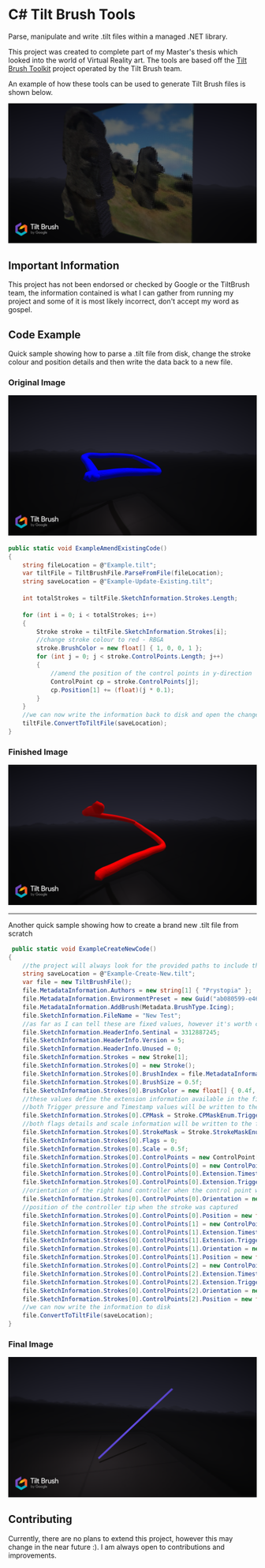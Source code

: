 # C# Tilt Brush Tools

Parse, manipulate and write .tilt files within a managed .NET library.

This project was created to complete part of my Master's thesis which looked into the world of Virtual Reality art.  The tools are based off the [Tilt Brush Toolkit](https://github.com/googlevr/tilt-brush-toolkit) project operated by the Tilt Brush team.  

An example of how these tools can be used to generate Tilt Brush files is shown below.

![Moai Sketch Example](Media/Moais_01.png)

## Important Information

This project has not been endorsed or checked by Google or the TiltBrush team, the information contained is what I can gather from running my project and some of it is most likely incorrect, don't accept my word as gospel.

## Code Example

Quick sample showing how to parse a .tilt file from disk, change the stroke colour and position details and then write the data back to a new file.

### Original Image
![Small blue square in Tilt Brush](Media/Example_01.png)

```csharp
public static void ExampleAmendExistingCode()
{
	string fileLocation = @"Example.tilt";
	var tiltFile = TiltBrushFile.ParseFromFile(fileLocation);
	string saveLocation = @"Example-Update-Existing.tilt";

	int totalStrokes = tiltFile.SketchInformation.Strokes.Length;

	for (int i = 0; i < totalStrokes; i++)
	{
		Stroke stroke = tiltFile.SketchInformation.Strokes[i];
		//change stroke colour to red - RBGA
		stroke.BrushColor = new float[] { 1, 0, 0, 1 };
		for (int j = 0; j < stroke.ControlPoints.Length; j++)
		{
			//amend the position of the control points in y-direction
			ControlPoint cp = stroke.ControlPoints[j];
			cp.Position[1] += (float)(j * 0.1);
		}
	}
	//we can now write the information back to disk and open the changes in Tilt Brush
	tiltFile.ConvertToTiltFile(saveLocation);
}
```

### Finished Image
![Small red square in Tilt Brush](Media/Updated-Example.png)

---
Another quick sample showing how to create a brand new .tilt file from scratch

```csharp
 public static void ExampleCreateNewCode()
{
	//the project will always look for the provided paths to include the ".tilt" file extension
	string saveLocation = @"Example-Create-New.tilt";
	var file = new TiltBrushFile();
	file.MetadataInformation.Authors = new string[1] { "Prystopia" };
	file.MetadataInformation.EnvironmentPreset = new Guid("ab080599-e465-4a6d-8587-43bf495af68b");
	file.MetadataInformation.AddBrush(Metadata.BrushType.Icing);
	file.SketchInformation.FileName = "New Test";
	//as far as I can tell these are fixed values, however it's worth checking a file from your own installation, just in case they do change.
	file.SketchInformation.HeaderInfo.Sentinal = 3312887245;
	file.SketchInformation.HeaderInfo.Version = 5;
	file.SketchInformation.HeaderInfo.Unused = 0;
	file.SketchInformation.Strokes = new Stroke[1];
	file.SketchInformation.Strokes[0] = new Stroke();
	file.SketchInformation.Strokes[0].BrushIndex = file.MetadataInformation.GetBrushIndex(Metadata.BrushType.Icing);
	file.SketchInformation.Strokes[0].BrushSize = 0.5f;
	file.SketchInformation.Strokes[0].BrushColor = new float[] { 0.4f, 0.3f, 0.8f, 1f };
	//these values define the extension information available in the file
	//both Trigger pressure and Timestamp values will be written to the file against each control point
	file.SketchInformation.Strokes[0].CPMask = Stroke.CPMaskEnum.TriggerPressureAndTimestamp;
	//both flags details and scale information will be written to the file
	file.SketchInformation.Strokes[0].StrokeMask = Stroke.StrokeMaskEnum.FlagsAndScale;
	file.SketchInformation.Strokes[0].Flags = 0;
	file.SketchInformation.Strokes[0].Scale = 0.5f;
	file.SketchInformation.Strokes[0].ControlPoints = new ControlPoint[3];
	file.SketchInformation.Strokes[0].ControlPoints[0] = new ControlPoint();
	file.SketchInformation.Strokes[0].ControlPoints[0].Extension.Timestamp = 62000;
	file.SketchInformation.Strokes[0].ControlPoints[0].Extension.TriggerPressure = 1f;
	//orientation of the right hand controller when the control point was captured
	file.SketchInformation.Strokes[0].ControlPoints[0].Orientation = new float[] { 0.5f, 0.5f, 0.5f, 0.09f };
	//position of the controller tip when the stroke was captured
	file.SketchInformation.Strokes[0].ControlPoints[0].Position = new float[] { 1, 1, 1 };
	file.SketchInformation.Strokes[0].ControlPoints[1] = new ControlPoint();
	file.SketchInformation.Strokes[0].ControlPoints[1].Extension.Timestamp = 62300;
	file.SketchInformation.Strokes[0].ControlPoints[1].Extension.TriggerPressure = 1f;
	file.SketchInformation.Strokes[0].ControlPoints[1].Orientation = new float[] { 0.5f, 0.5f, 0.5f, 0.09f };
	file.SketchInformation.Strokes[0].ControlPoints[1].Position = new float[] { 5, 5, 1 };
	file.SketchInformation.Strokes[0].ControlPoints[2] = new ControlPoint();
	file.SketchInformation.Strokes[0].ControlPoints[2].Extension.Timestamp = 62600;
	file.SketchInformation.Strokes[0].ControlPoints[2].Extension.TriggerPressure = 1f;
	file.SketchInformation.Strokes[0].ControlPoints[2].Orientation = new float[] { 0.5f, 0.5f, 0.5f, 0.09f };
	file.SketchInformation.Strokes[0].ControlPoints[2].Position = new float[] { 10, 10, 1 };
	//we can now write the information to disk
	file.ConvertToTiltFile(saveLocation);
}
```
### Final Image

![Short blue line in Tilt Brush](Media/Example-Create-New.png)


## Contributing

Currently, there are no plans to extend this project, however this may change in the near future :).  I am always open to contributions and improvements.


